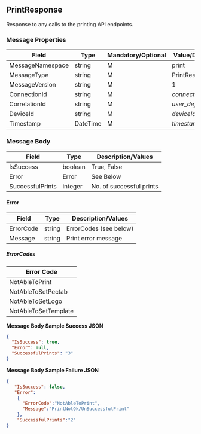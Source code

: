 ## PrintResponse

Response to any calls to the printing API endpoints.

### Message Properties

| Field | Type | Mandatory/Optional | Value/Description |
|--|--|--|--|
| MessageNamespace    | string | M | print                    |
| MessageType         | string | M | PrintResponse        |
| MessageVersion      | string | M | 1                       |
| ConnectionId        | string | M | *connectionId*        |
| CorrelationId       | string | M | *user_defined_string* |
| DeviceId            | string | M | *deviceId*            |
| Timestamp           | DateTime | M | *timestamp*|

### Message Body

| Field        | Type                     | Description/Values                      |
|--------------|--------------------------|-----------------------------------------|
| IsSuccess| boolean| True, False|    
| Error | Error | See Below  | 
| SuccessfulPrints | integer | No. of successful prints  | 

#### Error

| Field        | Type                     | Description/Values                      |
|--------------|--------------------------|-----------------------------------------|
| ErrorCode| string | ErrorCodes (see below)|    
| Message| string | Print error message | 


##### ErrorCodes
| Error Code                      |
|---------------------------------|
| NotAbleToPrint|
| NotAbleToSetPectab| 
| NotAbleToSetLogo| 
|NotAbleToSetTemplate|

**Message Body Sample Success JSON**
```JSON 
{
  "IsSuccess": true,
  "Error": null,
  "SuccessfulPrints": "3"
}
```

**Message Body Sample Failure JSON**
```JSON 
{
   "IsSuccess": false,
   "Error":
    {
      "ErrorCode":"NotAbleToPrint",
      "Message":"PrintNotOk/UnSuccessfulPrint"
    },
    "SuccessfulPrints":"2"
}
```
